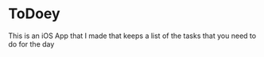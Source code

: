 # ToDoey
This is an iOS App that I made that keeps a list of the tasks that you need to do for the day
